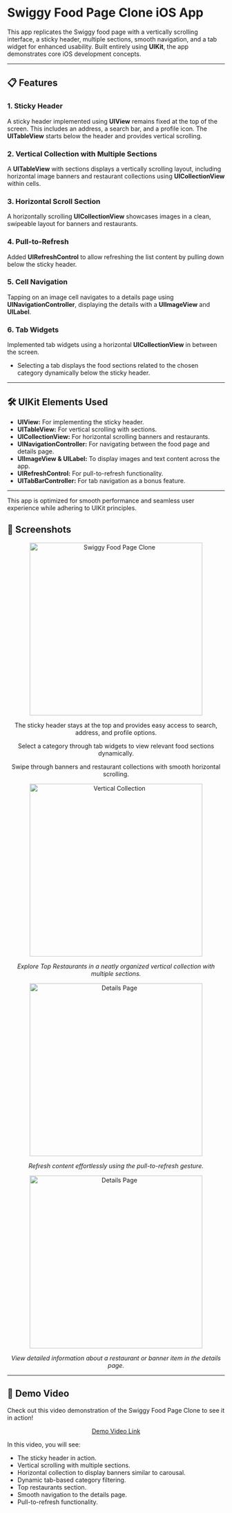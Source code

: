 # Swiggy Food Page Clone iOS App

This app replicates the Swiggy food page with a vertically scrolling interface, a sticky header, multiple sections, smooth navigation, and a tab widget for enhanced usability. Built entirely using **UIKit**, the app demonstrates core iOS development concepts.

---

## 📋 Features

### 1. **Sticky Header**  
A sticky header implemented using **UIView** remains fixed at the top of the screen. This includes an address, a search bar, and a profile icon.
The **UITableView** starts below the header and provides vertical scrolling.

### 2. **Vertical Collection with Multiple Sections**  
A **UITableView** with sections displays a vertically scrolling layout, including horizontal image banners and restaurant collections using **UICollectionView** within cells.

### 3. **Horizontal Scroll Section**  
A horizontally scrolling **UICollectionView** showcases images in a clean, swipeable layout for banners and restaurants.

### 4. **Pull-to-Refresh**  
Added **UIRefreshControl** to allow refreshing the list content by pulling down below the sticky header.

### 5. **Cell Navigation**  
Tapping on an image cell navigates to a details page using **UINavigationController**, displaying the details with a **UIImageView** and **UILabel**.

### 6. **Tab Widgets**  
Implemented tab widgets using a horizontal **UICollectionView** in between the screen.  
- Selecting a tab displays the food sections related to the chosen category dynamically below the sticky header.
---


## 🛠️ UIKit Elements Used
- **UIView:** For implementing the sticky header.
- **UITableView:** For vertical scrolling with sections.
- **UICollectionView:** For horizontal scrolling banners and restaurants.
- **UINavigationController:** For navigating between the food page and details page.
- **UIImageView & UILabel:** To display images and text content across the app.
- **UIRefreshControl:** For pull-to-refresh functionality.  
- **UITabBarController:** For tab navigation as a bonus feature.

---

This app is optimized for smooth performance and seamless user experience while adhering to UIKit principles.

## 📸 Screenshots

<div align="center">
  <img src="./Screenshots/Swiggy Food Page.png" alt="Swiggy Food Page Clone" width="400" />
   <p>The sticky header stays at the top and provides easy access to search, address, and profile options.</p>
  <p>Select a category through tab widgets to view relevant food sections dynamically.</p>
  <p>Swipe through banners and restaurant collections with smooth horizontal scrolling.</p>
  <img src="./Screenshots/Top Restarants.png" alt="Vertical Collection" width="400" />
    <p><em>Explore Top Restaurants in a neatly organized vertical collection with multiple sections.</em></p>
  <img src="./Screenshots/Pull To Refresh.png" alt="Details Page" width="400" />
    <p><em>Refresh content effortlessly using the pull-to-refresh gesture.</em></p>
    <img src="./Screenshots/Cell Details Page.png" alt="Details Page" width="400" />
    <p><em>View detailed information about a restaurant or banner item in the details page.</em></p>
</div>

---

## 🎥 Demo Video

Check out this video demonstration of the Swiggy Food Page Clone to see it in action!
<div align="center">


[Demo Video Link](https://github.com/user-attachments/assets/0644a28f-1591-4e61-bf89-139b4fdbf031)

</div>

In this video, you will see:
- The sticky header in action.
- Vertical scrolling with multiple sections.
- Horizontal collection to display banners similar to carousal.
- Dynamic tab-based category filtering.
- Top restaurants section.
- Smooth navigation to the details page.
- Pull-to-refresh functionality.
